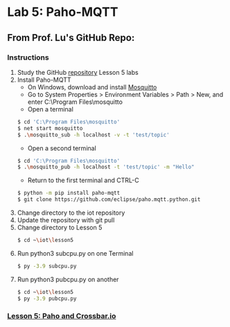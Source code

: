 # Lab 5: Paho-MQTT
## From Prof. Lu's GitHub Repo:
### Instructions
1. Study the GitHub [repository](https://github.com/kevinwlu/iot) Lesson 5 labs
2. Install Paho-MQTT
   - On Windows, download and install [Mosquitto](mosquitto-2.0.15-install-windows-x64.exe)
   - Go to System Properties > Environment Variables > Path > New, and enter C:\Program Files\mosquitto
   - Open a terminal
   ```sh
   $ cd 'C:\Program Files\mosquitto'
   $ net start mosquitto
   $ .\mosquitto_sub -h localhost -v -t 'test/topic'
   ```
   - Open a second terminal
   ```sh
   $ cd 'C:\Program Files\mosquitto'
   $ .\mosquitto_pub -h localhost -t 'test/topic' -m "Hello"
   ```
   - Return to the first terminal and CTRL-C
   ```sh
   $ python -m pip install paho-mqtt
   $ git clone https://github.com/eclipse/paho.mqtt.python.git
   ```
3. Change directory to the iot repository
4. Update the repository with git pull
5. Change directory to Lesson 5
   ```sh
   $ cd ~\iot\lesson5
   ```
6. Run python3 subcpu.py on one Terminal
   ```sh
   $ py -3.9 subcpu.py
   ```
7. Run python3 pubcpu.py on another
   ```sh
   $ cd ~\iot\lesson5
   $ py -3.9 pubcpu.py
   ```
### [Lesson 5: Paho and Crossbar.io](lesson5/README.md)
